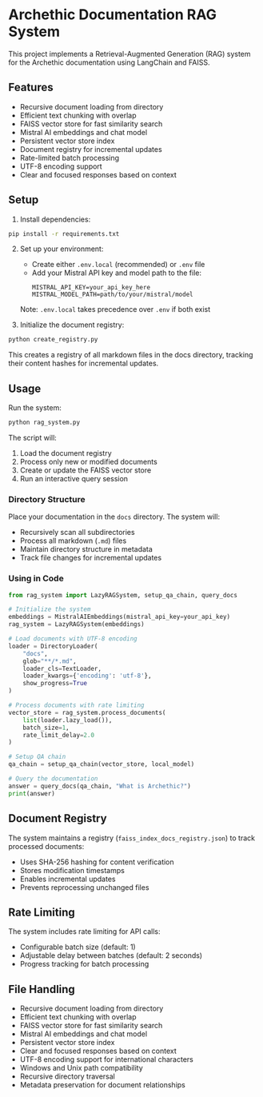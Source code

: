 # Archethic Documentation RAG System

This project implements a Retrieval-Augmented Generation (RAG) system for the Archethic documentation using LangChain and FAISS.

## Features

- Recursive document loading from directory
- Efficient text chunking with overlap
- FAISS vector store for fast similarity search
- Mistral AI embeddings and chat model
- Persistent vector store index
- Document registry for incremental updates
- Rate-limited batch processing
- UTF-8 encoding support
- Clear and focused responses based on context

## Setup

1. Install dependencies:
```bash
pip install -r requirements.txt
```

2. Set up your environment:
   - Create either `.env.local` (recommended) or `.env` file
   - Add your Mistral API key and model path to the file:
     ```
     MISTRAL_API_KEY=your_api_key_here
     MISTRAL_MODEL_PATH=path/to/your/mistral/model
     ```
   Note: `.env.local` takes precedence over `.env` if both exist

3. Initialize the document registry:
```bash
python create_registry.py
```
This creates a registry of all markdown files in the docs directory, tracking their content hashes for incremental updates.

## Usage

Run the system:
```bash
python rag_system.py
```

The script will:
1. Load the document registry
2. Process only new or modified documents
3. Create or update the FAISS vector store
4. Run an interactive query session

### Directory Structure

Place your documentation in the `docs` directory. The system will:
- Recursively scan all subdirectories
- Process all markdown (`.md`) files
- Maintain directory structure in metadata
- Track file changes for incremental updates

### Using in Code

```python
from rag_system import LazyRAGSystem, setup_qa_chain, query_docs

# Initialize the system
embeddings = MistralAIEmbeddings(mistral_api_key=your_api_key)
rag_system = LazyRAGSystem(embeddings)

# Load documents with UTF-8 encoding
loader = DirectoryLoader(
    "docs",
    glob="**/*.md",
    loader_cls=TextLoader,
    loader_kwargs={'encoding': 'utf-8'},
    show_progress=True
)

# Process documents with rate limiting
vector_store = rag_system.process_documents(
    list(loader.lazy_load()),
    batch_size=1,
    rate_limit_delay=2.0
)

# Setup QA chain
qa_chain = setup_qa_chain(vector_store, local_model)

# Query the documentation
answer = query_docs(qa_chain, "What is Archethic?")
print(answer)
```

## Document Registry

The system maintains a registry (`faiss_index_docs_registry.json`) to track processed documents:
- Uses SHA-256 hashing for content verification
- Stores modification timestamps
- Enables incremental updates
- Prevents reprocessing unchanged files

## Rate Limiting

The system includes rate limiting for API calls:
- Configurable batch size (default: 1)
- Adjustable delay between batches (default: 2 seconds)
- Progress tracking for batch processing

## File Handling

- Recursive document loading from directory
- Efficient text chunking with overlap
- FAISS vector store for fast similarity search
- Mistral AI embeddings and chat model
- Persistent vector store index
- Clear and focused responses based on context 
- UTF-8 encoding support for international characters
- Windows and Unix path compatibility
- Recursive directory traversal
- Metadata preservation for document relationships 